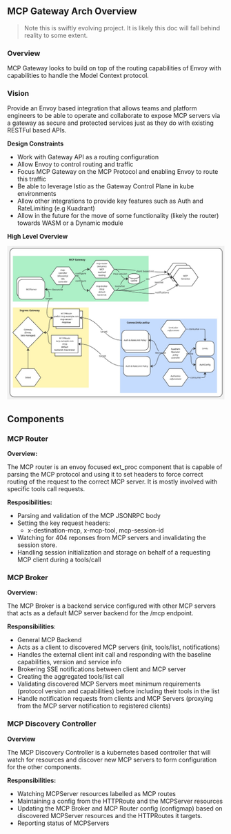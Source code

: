 ## MCP Gateway Arch Overview

> Note this is swiftly evolving project. It is likely this doc will fall behind reality to some extent.


### Overview

MCP Gateway looks to build on top of the routing capabilities of Envoy with capabilities to handle the Model Context protocol. 


### Vision

Provide an Envoy based integration that allows teams and platform engineers to be able to operate and collaborate to expose MCP servers via a gateway as secure and protected services just as they do with existing RESTFul based APIs.


**Design Constraints**

- Work with Gateway API as a routing configuration
- Allow Envoy to control routing and traffic
- Focus MCP Gateway on the MCP Protocol and enabling Envoy to route this traffic
- Be able to leverage Istio as the Gateway Control Plane in kube environments
- Allow other integrations to provide key features such as Auth and RateLimiting (e.g Kuadrant)
- Allow in the future for the move of some functionality (likely the router) towards WASM or a Dynamic module


**High Level Overview**

![](./images/mcp-gateway.jpg)


## Components

### MCP Router

**Overview:**

The MCP router is an envoy focused ext_proc component that is capable of parsing the MCP protocol and using it to set headers to force correct routing of the request to the correct MCP server. It is mostly involved with specific tools call requests.

**Resposibilities:**

- Parsing and validation of the MCP JSONRPC body
- Setting the key request headers: 
    - x-destination-mcp, x-mcp-tool, mcp-session-id
- Watching for 404 reponses from MCP servers and invalidating the  session store.
- Handling session initialization and storage on behalf of a requesting  MCP client during a tools/call


### MCP Broker

**Overview:**

The MCP Broker is a backend service configured with other MCP servers that acts as a default MCP server backend for the /mcp endpoint.


**Responsibilities**:

- General MCP Backend 
- Acts as a client to discovered MCP servers (init, tools/list, notifications)
- Handles the external client init call and responding with the baseline capabilities, version and service info
- Brokering SSE notifications between client and MCP server
- Creating the aggregated tools/list call
- Validating discovered MCP Servers meet minimum requirements (protocol version and capabilities) before including their tools in the list
- Handle notification requests from clients and MCP Servers (proxying from the MCP server notification to registered clients)



### MCP Discovery Controller

**Overview**

The MCP Discovery Controller is a kubernetes based controller that will watch for resources and discover new MCP servers to form configuration for the other components.

**Responsibilities:**

- Watching MCPServer resources labelled as MCP routes
- Maintaining a config from the HTTPRoute and the MCPServer resources
- Updating the MCP Broker and MCP Router config (configmap) based on discovered MCPServer resources and the HTTPRoutes it targets.
- Reporting status of MCPServers
